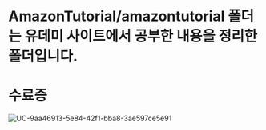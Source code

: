 # AmazonTutorial/amazontutorial 폴더는 유데미 사이트에서 공부한 내용을 정리한 폴더입니다.

# 수료증

![UC-9aa46913-5e84-42f1-bba8-3ae597ce5e91](https://user-images.githubusercontent.com/54341259/148118038-8410ef7f-800b-4c33-8ebb-70d0344a5650.jpg)

